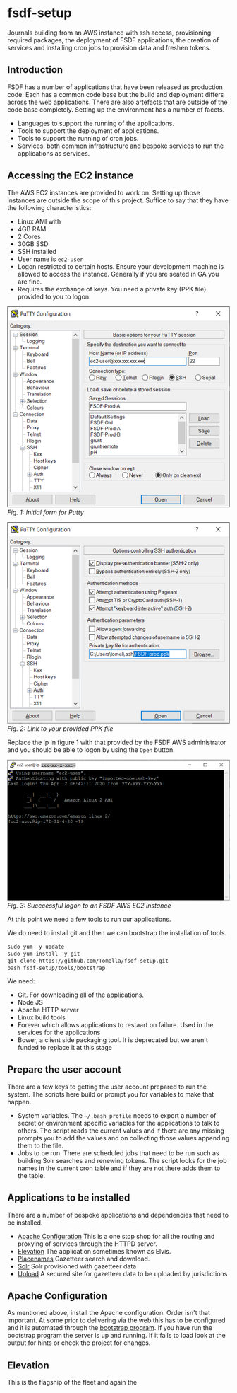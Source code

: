 # fsdf-setup
Journals building from an AWS instance with ssh access, provisioning required packages, the deployment of FSDF applications, the creation of services and installing cron jobs to provision data and freshen tokens. 
## Introduction
FSDF has a number of applications that have been released as production code. Each has a common code base but the build 
and deployment differs across the web applications. There are also artefacts that are outside of the code base completely.
Setting up the environment has a number of facets.
* Languages to support the running of the applications.
* Tools to support the deployment of applications.
* Tools to support the running of cron jobs.
* Services, both common infrastructure and bespoke services to run the applications as services.
## Accessing the EC2 instance
The AWS EC2 instances are provided to work on. Setting up those instances are outside the scope of this project. Suffice to say that they have the following characteristics:
* Linux AMI with
* 4GB RAM
* 2 Cores
* 30GB SSD
* SSH installed
* User name is `ec2-user`
* Logon restricted to certain hosts. Ensure your development machine is allowed to access the instance. Generally if you are seated in GA you are fine.
* Requires the exchange of keys. You need a private key (PPK file) provided to you to logon.

!["Initial form for Putty"](images/putty1.png)
*Fig. 1: Initial form for Putty*

!["Link to your provided PPK file"](images/putty2.png)
*Fig. 2: Link to your provided PPK file*

Replace the ip in figure 1 with that provided by the FSDF AWS administrator and you should be able to logon by using the `Open` button.


!["Succcessful logon to an FSDF AWS EC2 instance"](images/putty3.png)
*Fig. 3: Succcessful logon to an FSDF AWS EC2 instance*

At this point we need a few tools to run our applications. 

We do need to install git and then we can bootstrap the installation of tools.

```Bootstrap the tools
sudo yum -y update
sudo yum install -y git
git clone https://github.com/Tomella/fsdf-setup.git
bash fsdf-setup/tools/bootstrap
```

We need:
* Git. For downloading all of the applications.
* Node JS
* Apache HTTP server
* Linux build tools
* Forever which allows applications to restaart on failure. Used in the services for the applications
* Bower, a client side packaging tool. It is deprecated but we aren't funded to replace it at this stage

## Prepare the user account
There are a few keys to getting the user account prepared to run the system. The scripts here build or prompt you for variables to make that happen.

* System variables. The `~/.bash_profile` needs to export a number of secret or environment specific variables for the applications to talk to others. The script reads the current values and if there are any missing prompts you to add the values and on collecting those values appending them to the file.
* Jobs to be run. There are scheduled jobs that need to be run such as building Solr searches and renewing tokens. The script looks for the job names in the current cron table and if they are not there adds them to the table.



## Applications to be installed
There are a number of bespoke applications and dependencies that need to be installed.
* [Apache Configuration](https://github.com/Tomella/apache-configuration "Configures the applications as deployed on the host") This is a one stop shop for all the routing and proxying of services through the HTTPD server. 
* [Elevation](https://github.com/Tomella/fsdf-elvis "Elvis application") The application sometimes known as Elvis.  
* [Placenames](https://github.com/Tomella/elvis-placenames "Placenames") Gazetteer search and download.
* [Solr](https://github.com/Tomella/gazetteer "Gazetteer data in Solr") Solr provisioned with gazetteer data
* [Upload](https://github.com/Tomella/elvis-upload "Gazetteer data upload") A secured site for gazetteer data to be uploaded by jurisdictions 

## Apache Configuration
As mentioned above, install the Apache configuration. Order isn't that important. At some prior to delivering via the web this has to be configured and it is automated through the [bootstrap program](tools/bootstrap "Rudimentary bash script to load core apps"). If you have run the bootstrap program the server is up and running. If it fails to load look at the output for hints or check the project for changes.

## Elevation
This is the flagship of the fleet and again the 